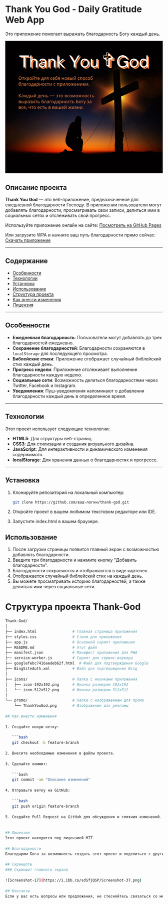 # Thank You God - Daily Gratitude Web App
Это приложение помогает выражать благодарность Богу каждый день.

![Thank You God](promo/ThankYouGod.png)

## Описание проекта

**Thank You God** — это веб-приложение, предназначенное для ежедневной благодарности Господу. В приложении пользователи могут добавлять благодарности, просматривать свои записи, делиться ими в социальных сетях и отслеживать свой прогресс.

Используйте приложение онлайн на сайте: [Посмотреть на GitHub Pages](https://dev-geniy.github.io/Thank-God/)

Или загрузите WPA и начните ваш путь благодарности прямо сейчас: [Скачать приложение](https://dev-geniy.github.io/Thank-God/)

---

## Содержание

- [Особенности](#особенности)
- [Технологии](#технологии)
- [Установка](#установка)
- [Использование](#использование)
- [Структура проекта](#структура-проекта)
- [Как внести изменения](#как-внести-изменения)
- [Лицензия](#лицензия)

---

## Особенности

- **Ежедневная благодарность**: Пользователи могут добавлять до трех благодарностей ежедневно.
- **Сохранение благодарностей**: Благодарности сохраняются в `localStorage` для последующего просмотра.
- **Библейские стихи**: Приложение отображает случайный библейский стих каждый день.
- **Прогресс недели**: Приложение отслеживает выполнение благодарности каждую неделю.
- **Социальные сети**: Возможность делиться благодарностями через Twitter, Facebook и Instagram.
- **Уведомления**: Пуш-уведомления напоминают о добавлении благодарности каждый день в определенное время.
  
---

## Технологии

Этот проект использует следующие технологии:

- **HTML5**: Для структуры веб-страниц.
- **CSS3**: Для стилизации и создания визуального дизайна.
- **JavaScript**: Для интерактивности и динамического изменения содержимого.
- **localStorage**: Для хранения данных о благодарностях и прогрессе.

---

## Установка

1. Клонируйте репозиторий на локальный компьютер:

   ```bash
   git clone https://github.com/ваш-логин/thank-god.git

2. Откройте проект в вашем любимом текстовом редакторе или IDE.
3. Запустите index.html в вашем браузере.

## Использование
1. После загрузки страницы появится главный экран с возможностью добавлять благодарности.
2. Введите три благодарности и нажмите кнопку "Добавить благодарности".
3. Благодарности сохраняются и отображаются в виде карточек.
4. Отображается случайный библейский стих на каждый день.
5. Вы можете просматривать историю благодарностей, а также делиться ими через социальные сети.

# Структура проекта Thank-God

```bash
Thank-God/
│
├── index.html                # Главная страница приложения
├── styles.css                # Стили для приложения
├── app.js                    # Основной скрипт приложения
├── README.md                 # Этот файл
├── manifest.json             # Манифест приложения для PWA
├── service-worker.js         # Скрипт для сервис-воркера
├── googlefebc7416aedeb62f.html  # Файл для подтверждения Google
├── BingSiteAuth.xml          # Файл для подтверждения Bing
│
├── icons/                    # Папка с иконками приложения
│   ├── icon-192x192.png      # Иконка размером 192x192
│   └── icon-512x512.png      # Иконка размером 512x512
│
└── promo/                    # Папка с изображением для промо
    └── ThankYouGod.png       # Изображение для рекламы

## Как внести изменения

1. Создайте новую ветку:

   ```bash
   git checkout -b feature-branch

2. Внесите необходимые изменения в файлы проекта.

3. Сделайте коммит:

   ```bash
   git commit -am "Описание изменений"

4. Отправьте ветку на GitHub:

   ```bash
   git push origin feature-branch

5. Создайте Pull Request на GitHub для обсуждения и слияния изменений.


## Лицензия
Этот проект находится под лицензией MIT.

## Благодарности
Благодарим Бога за возможность создать этот проект и поделиться с другими людьми! Пусть каждый день будет наполнен благодарностью и радостью в Его присутствии.

## Скриншоты
### Скриншот главного экрана

![Screenshot-17](https://i.ibb.co/sdSfjQSP/Screenshot-37.png)

## Контакты
Если у вас есть вопросы или предложения, не стесняйтесь связаться со мной по электронной почте: dev_geniy_partner@protonmail.com
